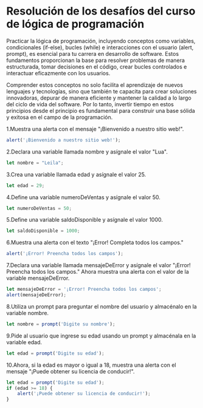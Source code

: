 # Resolución de los desafíos del curso de lógica de programación
Practicar la lógica de programación, incluyendo conceptos como variables, condicionales (if-else), bucles (while) e interacciones con el usuario (alert, prompt), es esencial para tu carrera en desarrollo de software. Estos fundamentos proporcionan la base para resolver problemas de manera estructurada, tomar decisiones en el código, crear bucles controlados e interactuar eficazmente con los usuarios.

Comprender estos conceptos no solo facilita el aprendizaje de nuevos lenguajes y tecnologías, sino que también te capacita para crear soluciones innovadoras, depurar de manera eficiente y mantener la calidad a lo largo del ciclo de vida del software. Por lo tanto, invertir tiempo en estos principios desde el principio es fundamental para construir una base sólida y exitosa en el campo de la programación.

1.Muestra una alerta con el mensaje "¡Bienvenido a nuestro sitio web!".
```javascript
alert('¡Bienvenido a nuestro sitio web!');
```

2.Declara una variable llamada nombre y asígnale el valor "Lua".
```javascript
let nombre = "Leila";
```

3.Crea una variable llamada edad y asígnale el valor 25.
```javascript
let edad = 29;
```

4.Define una variable numeroDeVentas y asígnale el valor 50.
```javascript
let numeroDeVentas = 50;
```

5.Define una variable saldoDisponible y asígnale el valor 1000.
```javascript
let saldoDisponible = 1000;
```

6.Muestra una alerta con el texto "¡Error! Completa todos los campos."
```javascript
alert('¡Error! Preencha todos los campos');
```

7.Declara una variable llamada mensajeDeError y asígnale el valor "¡Error! Preencha todos los campos." Ahora muestra una alerta con el valor de la variable mensajeDeError.
```javascript
let mensajeDeError = '¡Error! Preencha todos los campos';
alert(mensajeDeError);
```

8.Utiliza un prompt para preguntar el nombre del usuario y almacénalo en la variable nombre.
```javascript
let nombre = prompt('Digite su nombre');
```

9.Pide al usuario que ingrese su edad usando un prompt y almacénala en la variable edad.
```javascript
let edad = prompt('Digite su edad');
```

10.Ahora, si la edad es mayor o igual a 18, muestra una alerta con el mensaje "¡Puede obtener su licencia de conducir!".
```javascript
let edad = prompt('Digite su edad');
if (edad >= 18) {
    alert('¡Puede obtener su licencia de conducir!');
}
```
